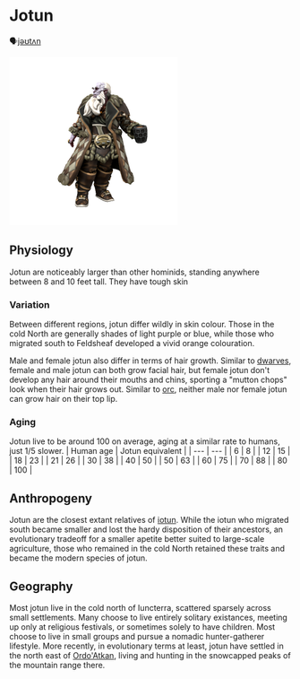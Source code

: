 # Jotun
🗣[jəʊtʌn]()

![](jotun.png)
## Physiology
Jotun are noticeably larger than other hominids, standing anywhere between 8 and 10 feet tall. They have tough skin

### Variation
Between different regions, jotun differ wildly in skin colour. Those in the cold North are generally shades of light purple or blue, while those who migrated south to Feldsheaf developed a vivid orange colouration.

Male and female jotun also differ in terms of hair growth. Similar to [dwarves](Dwarf.md), female and male jotun can both grow facial hair, but female jotun don't develop any hair around their mouths and chins, sporting a "mutton chops" look when their hair grows out. Similar to [orc](Orc.md), neither male nor female jotun can grow hair on their top lip.

### Aging
Jotun live to be around 100 on average, aging at a similar rate to humans, just 1/5 slower.
| Human age | Jotun equivalent  |
| --- | --- |
| 6         | 8                |
| 12        | 15               |
| 18        | 23               |
| 21        | 26               |
| 30        | 38               |
| 40        | 50               |
| 50        | 63               |
| 60        | 75               |
| 70        | 88               |
| 80        | 100              |

## Anthropogeny
Jotun are the closest extant relatives of [iotun](Iotun.md). While the iotun who migrated south became smaller and lost the hardy disposition of their ancestors, an evolutionary tradeoff for a smaller apetite better suited to large-scale agriculture, those who remained in the cold North retained these traits and became the modern species of jotun.

## Geography
Most jotun live in the cold north of Iuncterra, scattered sparsely across small settlements. Many choose to live entirely solitary existances, meeting up only at religious festivals, or sometimes solely to have children. Most choose to live in small groups and pursue a nomadic hunter-gatherer lifestyle. More recently, in evolutionary terms at least, jotun have settled in the north east of [Ordo'Atkan](../../Locations/Ordo'Atkan/Ordo'Atkan.md), living and hunting in the snowcapped peaks of the mountain range there.